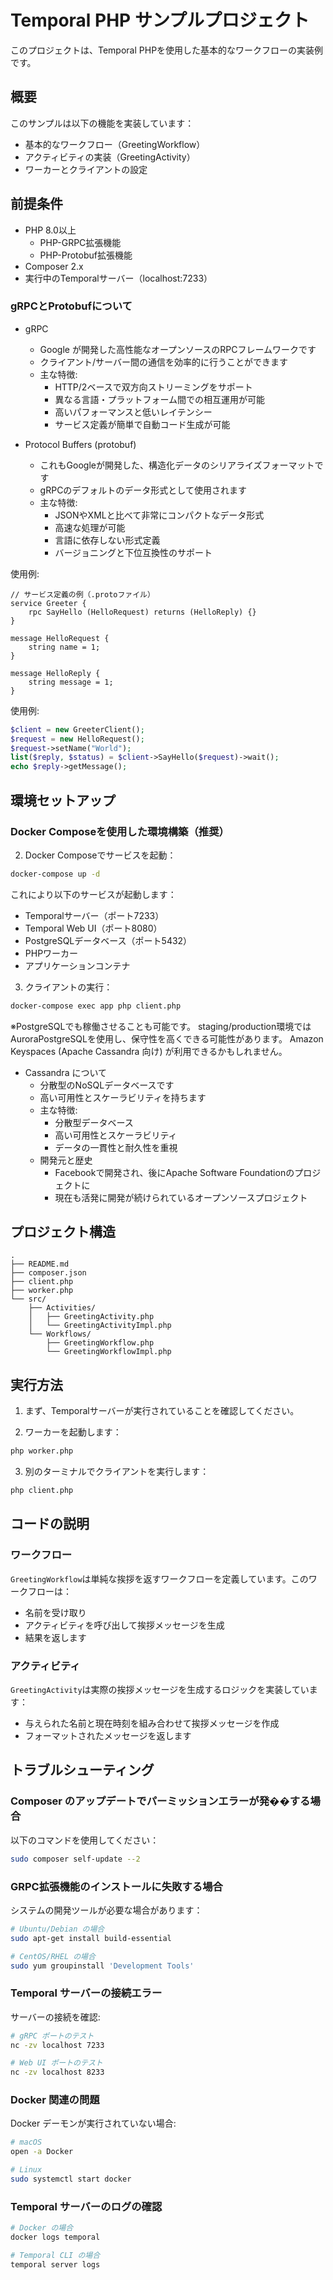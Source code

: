 # Temporal PHP サンプルプロジェクト

このプロジェクトは、Temporal PHPを使用した基本的なワークフローの実装例です。

## 概要

このサンプルは以下の機能を実装しています：

- 基本的なワークフロー（GreetingWorkflow）
- アクティビティの実装（GreetingActivity）
- ワーカーとクライアントの設定

## 前提条件

- PHP 8.0以上
  - PHP-GRPC拡張機能
  - PHP-Protobuf拡張機能
- Composer 2.x
- 実行中のTemporalサーバー（localhost:7233）

### gRPCとProtobufについて

- gRPC
  - Google が開発した高性能なオープンソースのRPCフレームワークです
  - クライアント/サーバー間の通信を効率的に行うことができます
  - 主な特徴:
    - HTTP/2ベースで双方向ストリーミングをサポート
    - 異なる言語・プラットフォーム間での相互運用が可能
    - 高いパフォーマンスと低いレイテンシー
    - サービス定義が簡単で自動コード生成が可能

- Protocol Buffers (protobuf)
  - これもGoogleが開発した、構造化データのシリアライズフォーマットです
  - gRPCのデフォルトのデータ形式として使用されます
  - 主な特徴:
    - JSONやXMLと比べて非常にコンパクトなデータ形式
    - 高速な処理が可能
    - 言語に依存しない形式定義
    - バージョニングと下位互換性のサポート

使用例:
```
// サービス定義の例（.protoファイル）
service Greeter {
    rpc SayHello (HelloRequest) returns (HelloReply) {}
}

message HelloRequest {
    string name = 1;
}

message HelloReply {
    string message = 1;
}
```

使用例:
```php
$client = new GreeterClient();
$request = new HelloRequest();
$request->setName("World");
list($reply, $status) = $client->SayHello($request)->wait();
echo $reply->getMessage();
```

## 環境セットアップ

### Docker Composeを使用した環境構築（推奨）

2. Docker Composeでサービスを起動：
```bash
docker-compose up -d
```

これにより以下のサービスが起動します：
- Temporalサーバー（ポート7233）
- Temporal Web UI（ポート8080）
- PostgreSQLデータベース（ポート5432）
- PHPワーカー
- アプリケーションコンテナ

3. クライアントの実行：
```bash
docker-compose exec app php client.php
```

※PostgreSQLでも稼働させることも可能です。
staging/production環境ではAuroraPostgreSQLを使用し、保守性を高くできる可能性があります。
Amazon Keyspaces (Apache Cassandra 向け) が利用できるかもしれません。

- Cassandra について
  - 分散型のNoSQLデータベースです
  - 高い可用性とスケーラビリティを持ちます
  - 主な特徴:
    - 分散型データベース
    - 高い可用性とスケーラビリティ
    - データの一貫性と耐久性を重視
  - 開発元と歴史
    - Facebookで開発され、後にApache Software Foundationのプロジェクトに
    - 現在も活発に開発が続けられているオープンソースプロジェクト

## プロジェクト構造

```
.
├── README.md
├── composer.json
├── client.php
├── worker.php
└── src/
    ├── Activities/
    │   ├── GreetingActivity.php
    │   └── GreetingActivityImpl.php
    └── Workflows/
        ├── GreetingWorkflow.php
        └── GreetingWorkflowImpl.php
```

## 実行方法

1. まず、Temporalサーバーが実行されていることを確認してください。

2. ワーカーを起動します：
```bash
php worker.php
```

3. 別のターミナルでクライアントを実行します：
```bash
php client.php
```

## コードの説明

### ワークフロー

`GreetingWorkflow`は単純な挨拶を返すワークフローを定義しています。このワークフローは：

- 名前を受け取り
- アクティビティを呼び出して挨拶メッセージを生成
- 結果を返します

### アクティビティ

`GreetingActivity`は実際の挨拶メッセージを生成するロジックを実装しています：

- 与えられた名前と現在時刻を組み合わせて挨拶メッセージを作成
- フォーマットされたメッセージを返します

## トラブルシューティング

### Composer のアップデートでパーミッションエラーが発��する場合

以下のコマンドを使用してください：
```bash
sudo composer self-update --2
```

### GRPC拡張機能のインストールに失敗する場合

システムの開発ツールが必要な場合があります：

```bash
# Ubuntu/Debian の場合
sudo apt-get install build-essential

# CentOS/RHEL の場合
sudo yum groupinstall 'Development Tools'
```

### Temporal サーバーの接続エラー

サーバーの接続を確認:
```bash
# gRPC ポートのテスト
nc -zv localhost 7233

# Web UI ポートのテスト
nc -zv localhost 8233
```

### Docker 関連の問題

Docker デーモンが実行されていない場合:
```bash
# macOS
open -a Docker

# Linux
sudo systemctl start docker
```

### Temporal サーバーのログの確認

```bash
# Docker の場合
docker logs temporal

# Temporal CLI の場合
temporal server logs
```
